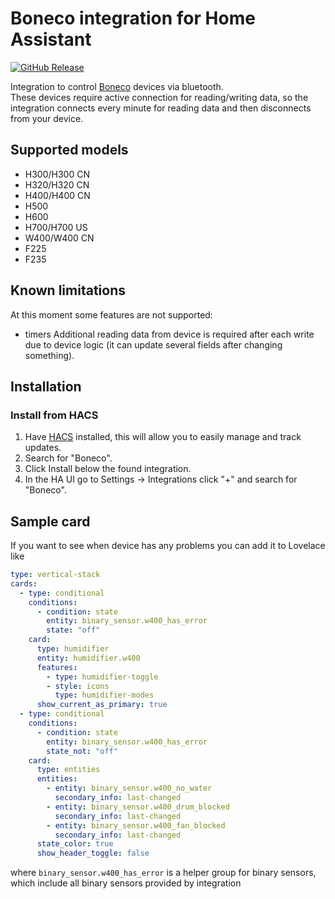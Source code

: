 # Boneco integration for Home Assistant
[![GitHub Release][releases-shield]][releases]

Integration to control [Boneco](https://www.boneco.com) devices via bluetooth.  
These devices require active connection for reading/writing data, so the integration connects every minute for reading data and then disconnects from your device. 

## Supported models
- H300/H300 CN
- H320/H320 CN
- H400/H400 CN
- H500
- H600
- H700/H700 US
- W400/W400 CN
- F225
- F235

## Known limitations
At this moment some features are not supported:
- timers
Additional reading data from device is required after each write due to device logic (it can update several fields after changing something).

## Installation

### Install from HACS

1. Have [HACS][hacs] installed, this will allow you to easily manage and track updates.
1. Search for "Boneco".
1. Click Install below the found integration.
1. In the HA UI go to Settings -> Integrations click "+" and search for "Boneco".

## Sample card
If you want to see when device has any problems you can add it to Lovelace like
```yaml
type: vertical-stack
cards:
  - type: conditional
    conditions:
      - condition: state
        entity: binary_sensor.w400_has_error
        state: "off"
    card:
      type: humidifier
      entity: humidifier.w400
      features:
        - type: humidifier-toggle
        - style: icons
          type: humidifier-modes
      show_current_as_primary: true
  - type: conditional
    conditions:
      - condition: state
        entity: binary_sensor.w400_has_error
        state_not: "off"
    card:
      type: entities
      entities:
        - entity: binary_sensor.w400_no_water
          secondary_info: last-changed
        - entity: binary_sensor.w400_drum_blocked
          secondary_info: last-changed
        - entity: binary_sensor.w400_fan_blocked
          secondary_info: last-changed
      state_color: true
      show_header_toggle: false
```
where `binary_sensor.w400_has_error` is a helper group for binary sensors, which include all binary sensors provided by integration

<!---->
[hacs]: https://github.com/hacs/integration
[releases-shield]: https://img.shields.io/github/v/release/DeKaN/ha-boneco?style=for-the-badge
[releases]: https://github.com/DeKaN/ha-boneco/releases

